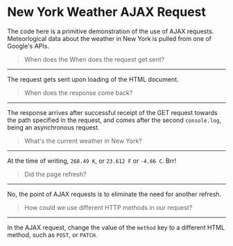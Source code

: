 # New York Weather AJAX Request
The code here is a primitive demonstration of the use of AJAX requests. Meteorlogical data about the weather in New York is pulled from one of Google's APIs.
<br>
> When does the When does the request get sent?
---
The request gets sent upon loading of the HTML document. 
<br>
> When does the response come back?
---
The response arrives after successful receipt of the GET request towards the path specified in the request, and comes after the second `console.log`, being an asynchronous request.
<br>
>What's the current weather in New York?
---
At the time of writing, `268.49 K`, or `23.612 F` or `-4.66 C`. Brr!
<br>
> Did the page refresh?
---
No, the point of AJAX requests is to eliminate the need for another refresh.
<br>
> How could we use different HTTP methods in our request?
---
In the AJAX request, change the value of the `method` key to a different HTML method, such as `POST`, or `PATCH`.
